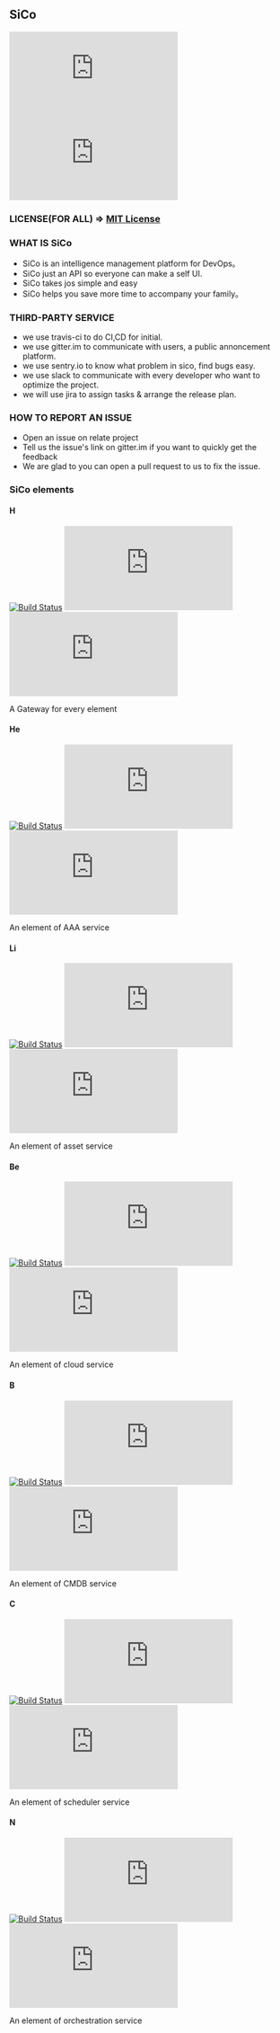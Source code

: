 ## SiCo

[![gittter](http://tool.lu/shield/ajax.html?color=%23400090&subject=gitter&status=SiCo)](https://gitter.im/SiCo-DevOps/Lobby)
[![slack](http://tool.lu/shield/ajax.html?color=%23400090&subject=slack&status=SiCo)](https://sico-ops.slack.com/)

### LICENSE(FOR ALL)  => [MIT License](https://github.com/SiCo-DevOps/SiCo/blob/master/LICENSE)

### WHAT IS SiCo
  - SiCo is an intelligence management platform for DevOps。
  - SiCo just an API so everyone can make a self UI.
  - SiCo takes jos simple and easy
  - SiCo helps you save more time to accompany your family。 

### THIRD-PARTY SERVICE
  - we use travis-ci to do CI,CD for initial.
  - we use gitter.im to communicate with users, a public annoncement platform.
  - we use sentry.io to know what problem in sico, find bugs easy.
  - we use slack to communicate with every developer who want to optimize the project.
  - we will use jira to assign tasks & arrange the release plan.

### HOW TO REPORT AN ISSUE
  * Open an issue on relate project
  * Tell us the issue's link on gitter.im if you want to quickly get the feedback
  * We are glad to you can open a pull request to us to fix the issue. 

### SiCo elements

#### H

[![Build Status](https://travis-ci.org/SiCo-DevOps/H.svg?branch=master)](https://travis-ci.org/SiCo-DevOps/H)
[![issue](http://tool.lu/shield/ajax.html?color=%234C1&subject=Issue&status=SiCo-H)](https://github.com/SiCo-DevOps/H/issues)
[![sentry](http://tool.lu/shield/ajax.html?color=%23400090&subject=sentry&status=SiCo-H)](https://sentry.io/sico/H/)

A Gateway for every element

#### He

[![Build Status](https://travis-ci.org/SiCo-DevOps/He.svg?branch=master)](https://travis-ci.org/SiCo-DevOps/He)
[![issue](http://tool.lu/shield/ajax.html?color=%234C1&subject=Issue&status=SiCo-He)](https://github.com/SiCo-DevOps/He/issues)
[![sentry](http://tool.lu/shield/ajax.html?color=%23400090&subject=sentry&status=SiCo-He)](https://sentry.io/sico/He/)

An element of AAA service

#### Li

[![Build Status](https://travis-ci.org/SiCo-DevOps/Li.svg?branch=master)](https://travis-ci.org/SiCo-DevOps/Li)
[![issue](http://tool.lu/shield/ajax.html?color=%234C1&subject=Issue&status=SiCo-Li)](https://github.com/SiCo-DevOps/Li/issues)
[![sentry](http://tool.lu/shield/ajax.html?color=%23400090&subject=sentry&status=SiCo-Li)](https://sentry.io/sico/Li/)

An element of asset service

#### Be

[![Build Status](https://travis-ci.org/SiCo-DevOps/Be.svg?branch=master)](https://travis-ci.org/SiCo-DevOps/Be)
[![issue](http://tool.lu/shield/ajax.html?color=%234C1&subject=Issue&status=SiCo-Be)](https://github.com/SiCo-DevOps/Be/issues)
[![sentry](http://tool.lu/shield/ajax.html?color=%23400090&subject=sentry&status=SiCo-Be)](https://sentry.io/sico/Be/)

An element of cloud service

#### B

[![Build Status](https://travis-ci.org/SiCo-DevOps/B.svg?branch=master)](https://travis-ci.org/SiCo-DevOps/B)
[![issue](http://tool.lu/shield/ajax.html?color=%234C1&subject=Issue&status=SiCo-B)](https://github.com/SiCo-DevOps/B/issues)
[![sentry](http://tool.lu/shield/ajax.html?color=%23400090&subject=sentry&status=SiCo-B)](https://sentry.io/sico/B/)

An element of CMDB service

#### C

[![Build Status](https://travis-ci.org/SiCo-DevOps/C.svg?branch=master)](https://travis-ci.org/SiCo-DevOps/C)
[![issue](http://tool.lu/shield/ajax.html?color=%234C1&subject=Issue&status=SiCo-C)](https://github.com/SiCo-DevOps/C/issues)
[![sentry](http://tool.lu/shield/ajax.html?color=%23400090&subject=sentry&status=SiCo-C)](https://sentry.io/sico/C/)

An element of scheduler service

#### N

[![Build Status](https://travis-ci.org/SiCo-DevOps/N.svg?branch=master)](https://travis-ci.org/SiCo-DevOps/N)
[![issue](http://tool.lu/shield/ajax.html?color=%234C1&subject=Issue&status=SiCo-N)](https://github.com/SiCo-DevOps/N/issues)
[![sentry](http://tool.lu/shield/ajax.html?color=%23400090&subject=sentry&status=SiCo-N)](https://sentry.io/sico/N/)

An element of orchestration service
